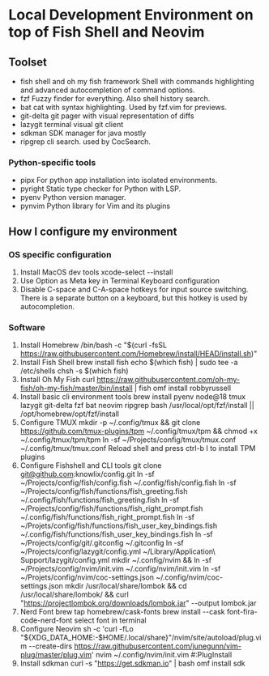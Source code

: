 # Local Development Environment on top of Fish Shell and Neovim

## Toolset

- fish shell and oh my fish framework
  Shell with commands highlighting and advanced autocompletion of command options.
- fzf
  Fuzzy finder for everything. Also shell history search.
- bat
  cat with syntax highlighting. Used by fzf.vim for previews.
- git-delta
  git pager with visual representation of diffs
- lazygit
  terminal visual git client
- sdkman
  SDK manager for java mostly
- ripgrep
  cli search. used by CocSearch.

### Python-specific tools

- pipx
  For python app installation into isolated environments.
- pyright
  Static type checker for Python with LSP.
- pyenv
  Python version manager.
- pynvim
  Python library for Vim and its plugins

## How I configure my environment

### OS specific configuration

1. Install MacOS dev tools
        xcode-select --install
2. Use Option as Meta key in Terminal Keyboard configuration
3. Disable C-space and C-A-space hotkeys for input source switching.
   There is a separate button on a keyboard, but this hotkey is used by autocompletion.

### Software

1. Install Homebrew
        /bin/bash -c "$(curl -fsSL https://raw.githubusercontent.com/Homebrew/install/HEAD/install.sh)"
2. Install Fish Shell
        brew install fish
        echo $(which fish) | sudo tee -a /etc/shells
        chsh -s $(which fish)
3. Install Oh My Fish
        curl https://raw.githubusercontent.com/oh-my-fish/oh-my-fish/master/bin/install | fish
        omf install robbyrussell
4. Install basic cli environment tools
        brew install pyenv node@18 tmux lazygit git-delta fzf bat neovim ripgrep bash
        /usr/local/opt/fzf/install || /opt/homebrew/opt/fzf/install
5. Configure TMUX
        mkdir -p ~/.config/tmux && git clone https://github.com/tmux-plugins/tpm ~/.config/tmux/tpm && chmod +x ~/.config/tmux/tpm/tpm
        ln -sf ~/Projects/config/tmux/tmux.conf ~/.config/tmux/tmux.conf
        Reload shell and press ctrl-b I to install TPM plugins
6. Configure Fishshell and CLI tools
        git clone git@github.com:knowlix/config.git
        ln -sf ~/Projects/config/fish/config.fish ~/.config/fish/config.fish
        ln -sf ~/Projects/config/fish/functions/fish_greeting.fish ~/.config/fish/functions/fish_greeting.fish
        ln -sf ~/Projects/config/fish/functions/fish_right_prompt.fish ~/.config/fish/functions/fish_right_prompt.fish
        ln -sf ~/Projets/config/fish/functions/fish_user_key_bindings.fish ~/.config/fish/functions/fish_user_key_bindings.fish
        ln -sf ~/Projects/config/git/.gitconfig  ~/.gitconfig
        ln -sf ~/Projects/config/lazygit/config.yml ~/Library/Application\ Support/lazygit/config.yml
        mkdir ~/.config/nvim && ln -sf ~/Projects/config/nvim/init.vim ~/.config/nvim/init.vim
        ln -sf ~/Projets/config/nvim/coc-settings.json ~/.config/nvim/coc-settings.json
        mkdir /usr/local/share/lombok && cd /usr/local/share/lombok/ && curl "https://projectlombok.org/downloads/lombok.jar" --output lombok.jar
7. Nerd Font
        brew tap homebrew/cask-fonts
        brew install --cask font-fira-code-nerd-font
        select font in terminal
8. Configure Neovim
        sh -c 'curl -fLo "${XDG_DATA_HOME:-$HOME/.local/share}"/nvim/site/autoload/plug.vim --create-dirs https://raw.githubusercontent.com/junegunn/vim-plug/master/plug.vim'
        nvim ~/.config/nvim/init.vim
        #:PlugInstall
9. Install sdkman
        curl -s "https://get.sdkman.io" | bash
        omf install sdk
